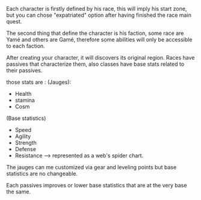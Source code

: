
Each character is firstly defined by his race, this will imply his start zone, but you can chose "expatriated" option after having finished the race main quest.

The second thing that define the character is his faction, some race are Yamé and others are Gamé, therefore some abilities will only be accessible to each faction.

After creating your character, it will discovers its original region. Races have passives that characterize them, also classes have base stats related to their passives.

those stats are :
(Jauges):
- Health
- stamina
- Cosm

(Base statistics)
- Speed
- Agility
- Strength
- Defense
- Resistance
--> represented as a web's spider chart.

The jauges can me customized via gear and leveling points but base statistics are no changeable.

Each passives improves or lower base statistics that are at the very base the same.



